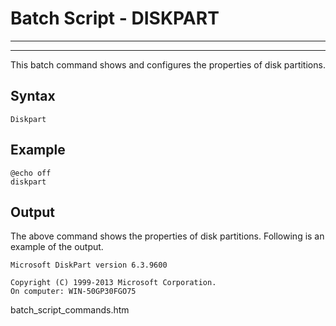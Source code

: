 # Batch Script - DISKPART

---



---

This batch command shows and configures the properties of disk partitions.

## Syntax

```
Diskpart
```

## Example

```
@echo off 
diskpart
```

## Output

The above command shows the properties of disk partitions. Following is an example of the output.

```
Microsoft DiskPart version 6.3.9600

Copyright (C) 1999-2013 Microsoft Corporation.
On computer: WIN-50GP30FGO75
```

batch\_script\_commands.htm

